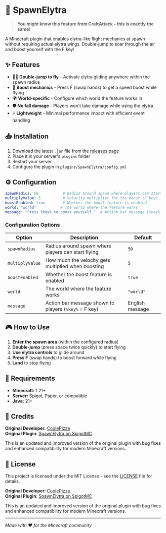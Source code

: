 # 🚀 SpawnElytra

> **You might know this feature from CraftAttack - this is exactly the same!**

A Minecraft plugin that enables elytra-like flight mechanics at spawn without requiring actual elytra wings. Double-jump to soar through the air and boost yourself with the F key!

## ✨ Features

- 🏃‍♂️ **Double-jump to fly** - Activate elytra gliding anywhere within the spawn radius
- 🚀 **Boost mechanics** - Press F (swap hands) to get a speed boost while flying
- 🌍 **World-specific** - Configure which world the feature works in
- 🛡️ **No fall damage** - Players won't take damage while using the elytra
- ⚡ **Lightweight** - Minimal performance impact with efficient event handling

## 📥 Installation

1. Download the latest `.jar` file from the [releases page](https://github.com/Knabbiii/craftattack-spawn-elytra/releases)
2. Place it in your server's `plugins` folder
3. Restart your server
4. Configure the plugin in `plugins/SpawnElytra/config.yml`

## ⚙️ Configuration

```yaml
spawnRadius: 50           # Radius around spawn where players can start flying
multiplyValue: 5          # Velocity multiplier for the boost (F key)
boostEnabled: true        # Whether the boost feature is enabled
world: "world"           # The world where the feature works
message: "Press %key% to boost yourself."  # Action bar message (%key% = F key)
```

### Configuration Options

| Option | Description | Default |
|--------|-------------|---------|
| `spawnRadius` | Radius around spawn where players can start flying | `50` |
| `multiplyValue` | How much the velocity gets multiplied when boosting | `5` |
| `boostEnabled` | Whether the boost feature is enabled | `true` |
| `world` | The world where the feature works | `"world"` |
| `message` | Action bar message shown to players (`%key%` = F key) | English message |

## 🎮 How to Use

1. **Enter the spawn area** (within the configured radius)
2. **Double-jump** (press space twice quickly) to start flying
3. **Use elytra controls** to glide around
4. **Press F** (swap hands) to boost forward while flying
5. **Land** to stop flying

## 🔧 Requirements

- **Minecraft:** 1.21+
- **Server:** Spigot, Paper, or compatible
- **Java:** 21+

## 🙏 Credits

**Original Developer:** [CoolePizza](https://www.spigotmc.org/resources/authors/coolepizza.901913/)  
**Original Plugin:** [SpawnElytra on SpigotMC](https://www.spigotmc.org/resources/spawnelytra.97565/)

This is an updated and improved version of the original plugin with bug fixes and enhanced compatibility for modern Minecraft versions.

## 📜 License

This project is licensed under the MIT License - see the [LICENSE](LICENSE) file for details.

**Original Developer:** [CoolePizza](https://www.spigotmc.org/resources/authors/coolepizza.901913/)  
**Original Plugin:** [SpawnElytra on SpigotMC](https://www.spigotmc.org/resources/spawnelytra.97565/)

This is an updated and improved version of the original plugin with bug fixes and enhanced compatibility for modern Minecraft versions.

---

*Made with ❤️ for the Minecraft community*